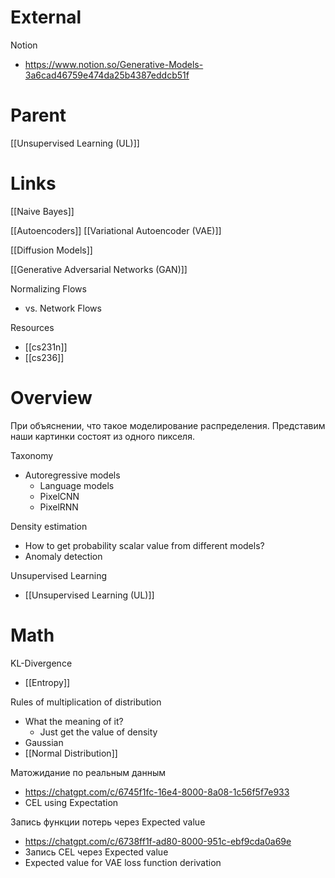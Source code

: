 

# External

Notion
- https://www.notion.so/Generative-Models-3a6cad46759e474da25b4387eddcb51f


# Parent

[[Unsupervised Learning (UL)]]

# Links

[[Naive Bayes]]

[[Autoencoders]]
[[Variational Autoencoder (VAE)]]

[[Diffusion Models]]

[[Generative Adversarial Networks (GAN)]]

Normalizing Flows
- vs. Network Flows

Resources
- [[cs231n]]
- [[cs236]]

# Overview

При объяснении, что такое моделирование распределения.
Представим наши картинки состоят из одного пикселя.

Taxonomy
- Autoregressive models
	- Language models
	- PixelCNN
	- PixelRNN

Density estimation
- How to get probability scalar value from different models?
- Anomaly detection

Unsupervised Learning
- [[Unsupervised Learning (UL)]]


# Math

KL-Divergence
- [[Entropy]]

Rules of multiplication of distribution
- What the meaning of it?
	- Just get the value of density
- Gaussian
- [[Normal Distribution]]

Матожидание по реальным данным
- https://chatgpt.com/c/6745f1fc-16e4-8000-8a08-1c56f5f7e933
- CEL using Expectation

Запись функции потерь через Expected value
- https://chatgpt.com/c/6738ff1f-ad80-8000-951c-ebf9cda0a69e
- Запись CEL через Expected value
- Expected value for VAE loss function derivation
